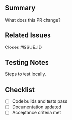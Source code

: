 ## Summary
What does this PR change?

## Related Issues
Closes #ISSUE_ID

## Testing Notes
Steps to test locally.

## Checklist
- [ ] Code builds and tests pass
- [ ] Documentation updated
- [ ] Acceptance criteria met
